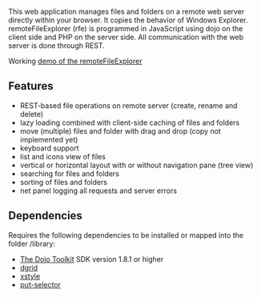 This web application manages files and folders on a remote web server directly within your browser. It copies the behavior of Windows Explorer.
remoteFileExplorer (rfe) is programmed in JavaScript using dojo on the client side and PHP on the server side.
All communication with the web server is done through REST.

Working [demo of the remoteFileExplorer](http://www.speich.net/projects/programming/remoteFileExplorer.php)

## Features
* REST-based file operations on remote server (create, rename and delete)
* lazy loading combined with client-side caching of files and folders
* move (multiple) files and folder with drag and drop (copy not implemented yet)
* keyboard support
* list and icons view of files
* vertical or horizontal layout with or without navigation pane (tree view)
* searching for files and folders
* sorting of files and folders
* net panel logging all requests and server errors

## Dependencies
Requires the following dependencies to be installed or mapped into the folder /library:
* [The Dojo Toolkit](http://dojotoolkit.org) SDK version 1.8.1 or higher
* [dgrid](https://github.com/SitePen/dgrid)
* [xstyle](https://github.com/kriszyp/xstyle)
* [put-selector](https://github.com/kriszyp/put-selector)
